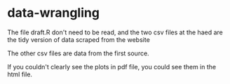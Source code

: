 # data-wrangling
The file draft.R don't need to be read, and the two csv files at the haed are the tidy version of data scraped from the website

The other csv files are data from the first source.  

If you couldn't clearly see the plots in pdf file, you could see them in the html file.
